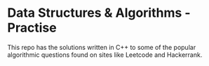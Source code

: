 # Data Structures & Algorithms - Practise
This repo has the solutions written in C++ to some of the popular algorithmic questions found on sites like Leetcode and Hackerrank.
